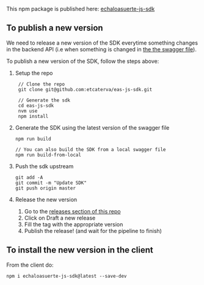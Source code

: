 This npm package is published here: [echaloasuerte-js-sdk](https://www.npmjs.com/package/echaloasuerte-js-sdk)

## To publish a new version

We need to release a new version of the SDK everytime something changes in the backend API (i.e when something is changed in [the the swagger file](https://github.com/etcaterva/eas-backend/blob/5728459471f19f6285ab310c741df5371e2fc7dd/swagger.yaml#L4)).

To publish a new version of the SDK, follow the steps above:

1. Setup the repo

   ```
    // Clone the repo
    git clone git@github.com:etcaterva/eas-js-sdk.git

    // Generate the sdk
    cd eas-js-sdk
    nvm use
    npm install
   ```

2. Generate the SDK using the latest version of the swagger file

   ```
   npm run build

   // You can also build the SDK from a local swagger file
   npm run build-from-local
   ```

3. Push the sdk upstream
   ```
   git add -A
   git commit -m "Update SDK"
   git push origin master
   ```
4. Release the new version

   1. Go to the [releases section of this repo](https://github.com/etcaterva/eas-js-sdk/releases)
   2. Click on Draft a new release
   3. Fill the tag with the appropriate version
   4. Publish the release! (and wait for the pipeline to finish)

## To install the new version in the client

From the client do:

```
npm i echaloasuerte-js-sdk@latest --save-dev
```
